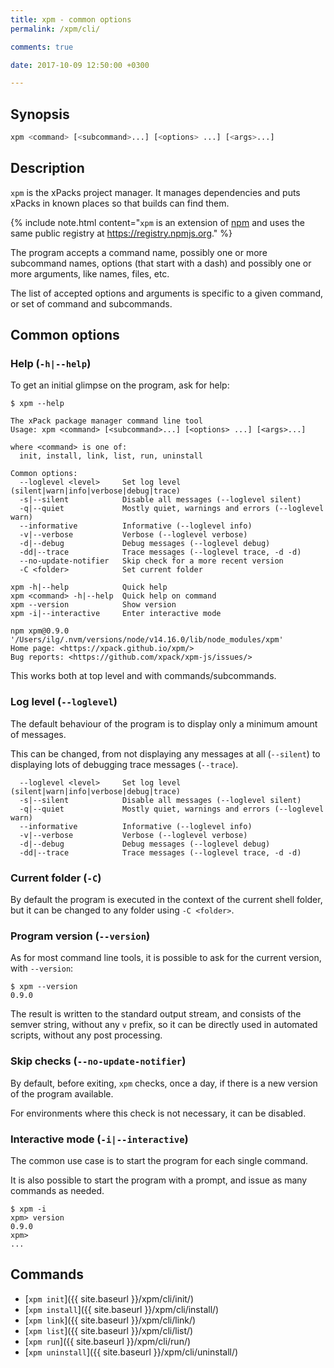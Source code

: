 ```yaml
---
title: xpm - common options
permalink: /xpm/cli/

comments: true

date: 2017-10-09 12:50:00 +0300

---
```


## Synopsis

```sh
xpm <command> [<subcommand>...] [<options> ...] [<args>...]
```

## Description

`xpm` is the xPacks project manager. It manages dependencies
and puts xPacks in known places so that builds can find them.

{% include note.html content="`xpm` is an extension of
[npm](https://docs.npmjs.com/cli/npm.html) and
uses the same public registry at https://registry.npmjs.org." %}

The program accepts a command name, possibly one or more subcommand
names, options (that start with a dash) and possibly one or more
arguments, like names, files, etc.

The list of accepted options and arguments is specific to a given
command, or set of command and subcommands.

## Common options

### Help (`-h|--help`)

To get an initial glimpse on the program, ask for help:

```console
$ xpm --help

The xPack package manager command line tool
Usage: xpm <command> [<subcommand>...] [<options> ...] [<args>...]

where <command> is one of:
  init, install, link, list, run, uninstall

Common options:
  --loglevel <level>     Set log level (silent|warn|info|verbose|debug|trace)
  -s|--silent            Disable all messages (--loglevel silent)
  -q|--quiet             Mostly quiet, warnings and errors (--loglevel warn)
  --informative          Informative (--loglevel info)
  -v|--verbose           Verbose (--loglevel verbose)
  -d|--debug             Debug messages (--loglevel debug)
  -dd|--trace            Trace messages (--loglevel trace, -d -d)
  --no-update-notifier   Skip check for a more recent version
  -C <folder>            Set current folder

xpm -h|--help            Quick help
xpm <command> -h|--help  Quick help on command
xpm --version            Show version
xpm -i|--interactive     Enter interactive mode

npm xpm@0.9.0 '/Users/ilg/.nvm/versions/node/v14.16.0/lib/node_modules/xpm'
Home page: <https://xpack.github.io/xpm/>
Bug reports: <https://github.com/xpack/xpm-js/issues/>
```

This works both at top level and with commands/subcommands.

### Log level (`--loglevel`)

The default behaviour of the program is to display only a minimum
amount of messages.

This can be changed, from not displaying any messages at all (`--silent`)
to displaying lots of debugging trace messages (`--trace`).

```console
  --loglevel <level>     Set log level (silent|warn|info|verbose|debug|trace)
  -s|--silent            Disable all messages (--loglevel silent)
  -q|--quiet             Mostly quiet, warnings and errors (--loglevel warn)
  --informative          Informative (--loglevel info)
  -v|--verbose           Verbose (--loglevel verbose)
  -d|--debug             Debug messages (--loglevel debug)
  -dd|--trace            Trace messages (--loglevel trace, -d -d)
```

### Current folder (`-C`)

By default the program is executed in the context of the current shell
folder, but it can be changed to any folder using `-C <folder>`.

### Program version (`--version`)

As for most command line tools, it is possible to ask for the current
version, with `--version`:

```console
$ xpm --version
0.9.0
```

The result is written to the standard output stream, and consists of the
semver string, without any `v` prefix, so it can be directly used in
automated scripts, without any post processing.

### Skip checks (`--no-update-notifier`)

By default, before exiting, `xpm` checks, once a day, if there is a
new version of the program available.

For environments where this check is not necessary, it can be disabled.

### Interactive mode (`-i|--interactive`)

The common use case is to start the program for each single command.

It is also possible to start the program with a prompt, and issue as many
commands as needed.

```console
$ xpm -i
xpm> version
0.9.0
xpm>
...
```

## Commands

- [`xpm init`]({{ site.baseurl }}/xpm/cli/init/)
- [`xpm install`]({{ site.baseurl }}/xpm/cli/install/)
- [`xpm link`]({{ site.baseurl }}/xpm/cli/link/)
- [`xpm list`]({{ site.baseurl }}/xpm/cli/list/)
- [`xpm run`]({{ site.baseurl }}/xpm/cli/run/)
- [`xpm uninstall`]({{ site.baseurl }}/xpm/cli/uninstall/)

